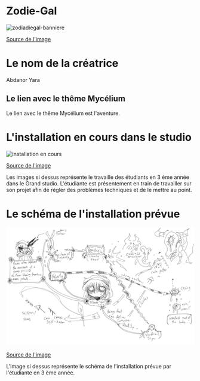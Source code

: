 # Zodie-Gal
![zodiadiegal-banniere](https://user-images.githubusercontent.com/112189526/221242871-8dab8233-f6dd-4172-9a8a-b38108713f8c.png)

[Source de l'image](https://tim-montmorency.com/2023/projets/Zodie-Gal/docs/web/index.html)

# Le nom de la créatrice
Abdanor Yara

## Le lien avec le thême Mycélium
Le lien avec le thême Mycélium est l'aventure.

# L'installation en cours dans le studio
![installation en cours](media/installation_en_cours.png)

[Source de l'image](https://tim-montmorency.com/2023/projets/Zodie-Gal/docs/web/index.html)

Les images si dessus représente le travaille des étudiants en 3 ème année dans le Grand studio. L'étudiante est présentement en train de travailler sur son projet afin de régler des problèmes techniques et de le mettre au point.

# Le schéma de l'installation prévue
![schema installation](media/schema_installation.png)

[Source de l'image](https://tim-montmorency.com/2023/projets/Zodie-Gal/docs/web/index.html)

L'image si dessus représente le schéma de l'installation prévue par l'étudiante en 3 ème année.


